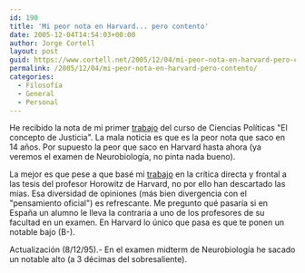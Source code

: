 ```yaml
---
id: 190
title: 'Mi peor nota en Harvard... pero contento'
date: 2005-12-04T14:54:03+00:00
author: Jorge Cortell
layout: post
guid: https://www.cortell.net/2005/12/04/mi-peor-nota-en-harvard-pero-contento/
permalink: /2005/12/04/mi-peor-nota-en-harvard-pero-contento/
categories:
  - Filosofí­a
  - General
  - Personal
---
```

He recibido la nota de mi primer [trabajo](https://www.cortell.net/2005/10/26/harvard-midterm-paper-govt-e-1045/) del curso de Ciencias Polí­ticas "El concepto de Justicia". La mala noticia es que es la peor nota que saco en 14 años. Por supuesto la peor que saco en Harvard hasta ahora (ya veremos el examen de Neurobiologí­a, no pinta nada bueno).

La mejor es que pese a que basé mi [trabajo](https://www.cortell.net/2005/10/26/harvard-midterm-paper-govt-e-1045/) en la crí­tica directa y frontal a las tesis del profesor Horowitz de Harvard, no por ello han descartado las mí­as. Esa diversidad de opiniones (más bien divergencia con el "pensamiento oficial") es refrescante. Me pregunto qué pasarí­a si en España un alumno le lleva la contraria a uno de los profesores de su facultad en un examen. En Harvard lo único que pasa es que te ponen un notable bajo (B-).

Actualización (8/12/95).- En el examen midterm de Neurobiologí­a he sacado un notable alto (a 3 décimas del sobresaliente).